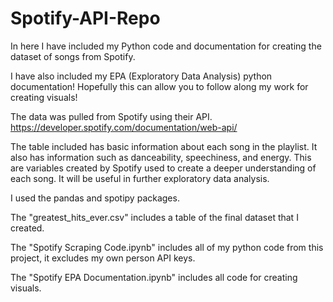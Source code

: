 # Spotify-API-Repo

In here I have included my Python code and documentation for creating the dataset of songs from Spotify.

I have also included my EPA (Exploratory Data Analysis) python documentation! Hopefully this can allow you to follow along my work for creating visuals!

The data was pulled from Spotify using their API. https://developer.spotify.com/documentation/web-api/


The table included has basic information about each song in the playlist. It also has information such as danceability, speechiness, and energy. This are variables created by Spotify used to create a deeper understanding of each song. It will be useful in further exploratory data analysis. 


I used the pandas and spotipy packages.


The "greatest_hits_ever.csv" includes a table of the final dataset that I created.

The "Spotify Scraping Code.ipynb" includes all of my python code from this project, it excludes my own person API keys.

The "Spotify EPA Documentation.ipynb" includes all code for creating visuals.
